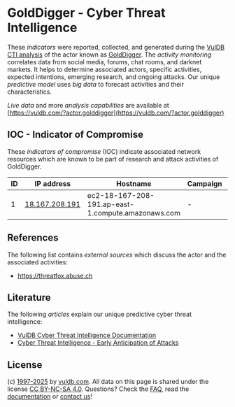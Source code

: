 # GoldDigger - Cyber Threat Intelligence

These _indicators_ were reported, collected, and generated during the [VulDB CTI analysis](https://vuldb.com/?kb.cti) of the actor known as [GoldDigger](https://vuldb.com/?actor.golddigger). The _activity monitoring_ correlates data from social media, forums, chat rooms, and darknet markets. It helps to determine associated actors, specific activities, expected intentions, emerging research, and ongoing attacks. Our unique _predictive model_ uses _big data_ to forecast activities and their characteristics.

_Live data_ and more _analysis capabilities_ are available at [https://vuldb.com/?actor.golddigger](https://vuldb.com/?actor.golddigger)

## IOC - Indicator of Compromise

These _indicators of compromise_ (IOC) indicate associated network resources which are known to be part of research and attack activities of GoldDigger.

ID | IP address | Hostname | Campaign | Confidence
-- | ---------- | -------- | -------- | ----------
1 | [18.167.208.191](https://vuldb.com/?ip.18.167.208.191) | ec2-18-167-208-191.ap-east-1.compute.amazonaws.com | - | Medium

## References

The following list contains _external sources_ which discuss the actor and the associated activities:

* https://threatfox.abuse.ch

## Literature

The following _articles_ explain our unique predictive cyber threat intelligence:

* [VulDB Cyber Threat Intelligence Documentation](https://vuldb.com/?kb.cti)
* [Cyber Threat Intelligence - Early Anticipation of Attacks](https://www.scip.ch/en/?labs.20201022)

## License

(c) [1997-2025](https://vuldb.com/?kb.changelog) by [vuldb.com](https://vuldb.com/?kb.about). All data on this page is shared under the license [CC BY-NC-SA 4.0](https://creativecommons.org/licenses/by-nc-sa/4.0/). Questions? Check the [FAQ](https://vuldb.com/?kb.faq), read the [documentation](https://vuldb.com/?kb) or [contact us](https://vuldb.com/?contact)!
